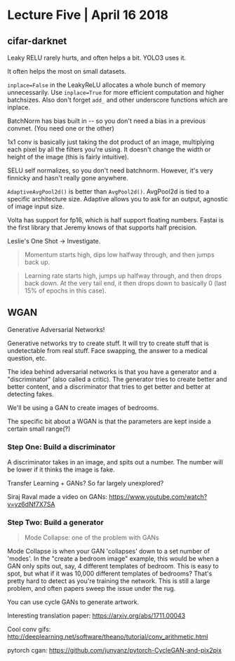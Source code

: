# Lecture Five | April 16 2018

## cifar-darknet

Leaky RELU rarely hurts, and often helps a bit. YOLO3 uses it.

It often helps the most on small datasets.

`inplace=False` in the LeakyReLU allocates a whole bunch of memory unnecessarily. Use `inplace=True`
for more efficient computation and higher batchsizes. Also don't forget `add_` and other underscore functions which are inplace.

BatchNorm has bias built in -- so you don't need a bias in a previous convnet. (You need one or the other)

1x1 conv is basically just taking the dot product of an image, multiplying each pixel by all the filters you're using. It doesn't change the width or height of the image (this is fairly intuitive).

SELU self normalizes, so you don't need batchnorm. However, it's very finnicky and hasn't really gone anywhere.

`AdaptiveAvgPool2d()` is better than `AvgPool2d()`. AvgPool2d is tied to a specific architecture size. Adaptive allows you to ask for an output, agnostic of image input size.

Volta has support for fp16, which is half support floating numbers. Fastai is the first library that Jeremy knows of that supports half precision.

Leslie's One Shot -> Investigate.
> Momentum starts high, dips low halfway through, and then jumps back up.

> Learning rate starts high, jumps up halfway through, and then drops back down. At the very tail end, it then drops down to basically 0 (last 15% of epochs in this case).

## WGAN

Generative Adversarial Networks!

Generative networks try to create stuff. It will try to create stuff that is undetectable from real stuff. Face swapping, the answer to a medical question, etc.

The idea behind adversarial networks is that you have a generator and a "discriminator" (also called a critic). The generator tries to create better and better content, and a discriminator that tries to get better and better at detecting fakes.

We'll be using a GAN to create images of bedrooms.

The specific bit about a WGAN is that the parameters are kept inside a certain small range(?)

### Step One: Build a discriminator

A discriminator takes in an image, and spits out a number. The number will be lower if it thinks the image is fake.

Transfer Learning + GANs? So far largely unexplored?

Siraj Raval made a video on GANs: https://www.youtube.com/watch?v=yz6dNf7X7SA

### Step Two: Build a generator

> Mode Collapse: one of the problem with GANs

Mode Collapse is when your GAN 'collapses' down to a set number of 'modes'. In the "create a bedroom image" example, this would be when a GAN only spits out, say, 4 different templates of bedroom. This is easy to spot, but what if it was 10,000 different templates of bedrooms? That's pretty hard to detect as you're training the network. This is still a large problem, and often papers sweep the issue under the rug.

You can use cycle GANs to generate artwork.

Interesting translation paper: https://arxiv.org/abs/1711.00043

Cool conv gifs: http://deeplearning.net/software/theano/tutorial/conv_arithmetic.html

pytorch cgan: https://github.com/junyanz/pytorch-CycleGAN-and-pix2pix



